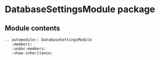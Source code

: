 # DatabaseSettingsModule package

## Module contents

```{eval-rst}
.. automodule:: DatabaseSettingsModule
   :members:
   :undoc-members:
   :show-inheritance:
```
